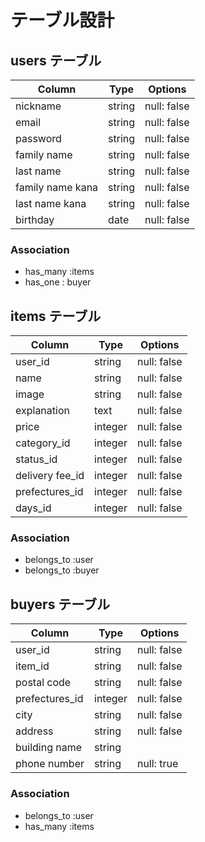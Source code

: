 # テーブル設計

## users テーブル

| Column           | Type   | Options     |
| ---------------- | ------ | ----------- |
| nickname         | string | null: false |
| email            | string | null: false |
| password         | string | null: false |
| family name      | string | null: false |
| last name        | string | null: false |
| family name kana | string | null: false |
| last name kana   | string | null: false |
| birthday         | date   | null: false |

### Association

- has_many :items
- has_one : buyer

## items テーブル

| Column          | Type    | Options     |
| ----------------| ------- | ----------- |
| user_id         | string  | null: false |
| name            | string  | null: false |
| image           | string  | null: false |
| explanation     | text    | null: false |
| price           | integer | null: false |
| category_id     | integer | null: false |
| status_id       | integer | null: false |
| delivery fee_id | integer | null: false |
| prefectures_id  | integer | null: false |
| days_id         | integer | null: false |

### Association

- belongs_to :user
- belongs_to :buyer

## buyers テーブル

| Column                | Type    | Options     |
| ----------------------| ------- | ----------- |
| user_id               | string  | null: false |
| item_id               | string  | null: false |
| postal code           | string  | null: false |
| prefectures_id        | integer | null: false |
| city                  | string  | null: false |
| address               | string  | null: false |
| building name         | string  |             |
| phone number          | string  | null: true  |

### Association

- belongs_to :user
- has_many :items


